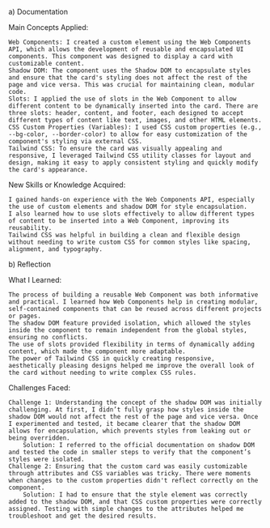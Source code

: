 a) Documentation

Main Concepts Applied:

    Web Components: I created a custom element using the Web Components API, which allows the development of reusable and encapsulated UI components. This component was designed to display a card with customizable content.
    Shadow DOM: The component uses the Shadow DOM to encapsulate styles and ensure that the card's styling does not affect the rest of the page and vice versa. This was crucial for maintaining clean, modular code.
    Slots: I applied the use of slots in the Web Component to allow different content to be dynamically inserted into the card. There are three slots: header, content, and footer, each designed to accept different types of content like text, images, and other HTML elements.
    CSS Custom Properties (Variables): I used CSS custom properties (e.g., --bg-color, --border-color) to allow for easy customization of the component's styling via external CSS.
    Tailwind CSS: To ensure the card was visually appealing and responsive, I leveraged Tailwind CSS utility classes for layout and design, making it easy to apply consistent styling and quickly modify the card's appearance.

New Skills or Knowledge Acquired:

    I gained hands-on experience with the Web Components API, especially the use of custom elements and shadow DOM for style encapsulation.
    I also learned how to use slots effectively to allow different types of content to be inserted into a Web Component, improving its reusability.
    Tailwind CSS was helpful in building a clean and flexible design without needing to write custom CSS for common styles like spacing, alignment, and typography.

b) Reflection

What I Learned:

    The process of building a reusable Web Component was both informative and practical. I learned how Web Components help in creating modular, self-contained components that can be reused across different projects or pages.
    The shadow DOM feature provided isolation, which allowed the styles inside the component to remain independent from the global styles, ensuring no conflicts.
    The use of slots provided flexibility in terms of dynamically adding content, which made the component more adaptable.
    The power of Tailwind CSS in quickly creating responsive, aesthetically pleasing designs helped me improve the overall look of the card without needing to write complex CSS rules.

Challenges Faced:

    Challenge 1: Understanding the concept of the shadow DOM was initially challenging. At first, I didn’t fully grasp how styles inside the shadow DOM would not affect the rest of the page and vice versa. Once I experimented and tested, it became clearer that the shadow DOM allows for encapsulation, which prevents styles from leaking out or being overridden.
        Solution: I referred to the official documentation on shadow DOM and tested the code in smaller steps to verify that the component’s styles were isolated.
    Challenge 2: Ensuring that the custom card was easily customizable through attributes and CSS variables was tricky. There were moments when changes to the custom properties didn't reflect correctly on the component.
        Solution: I had to ensure that the style element was correctly added to the shadow DOM, and that CSS custom properties were correctly assigned. Testing with simple changes to the attributes helped me troubleshoot and get the desired results.